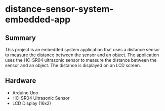 # distance-sensor-system-embedded-app

## Summary
This project is an embedded system application that uses a distance sensor to measure the distance between the sensor and an object. The application uses the HC-SR04 ultrasonic sensor to measure the distance between the sensor and an object. The distance is displayed on an LCD screen.  

## Hardware
- Arduino Uno
- HC-SR04 Ultrasonic Sensor
- LCD Display (16x2)
